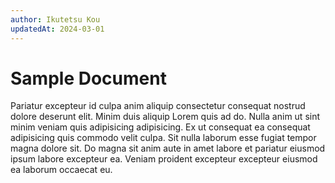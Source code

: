 ```yaml
---
author: Ikutetsu Kou
updatedAt: 2024-03-01
---
```


# Sample Document

Pariatur excepteur id culpa anim aliquip consectetur consequat nostrud dolore deserunt elit. Minim duis aliquip Lorem quis ad do. Nulla anim ut sint minim veniam quis adipisicing adipisicing. Ex ut consequat ea consequat adipisicing quis commodo velit culpa. Sit nulla laborum esse fugiat tempor magna dolore sit. Do magna sit anim aute in amet labore et pariatur eiusmod ipsum labore excepteur ea. Veniam proident excepteur excepteur eiusmod ea laborum occaecat eu.

